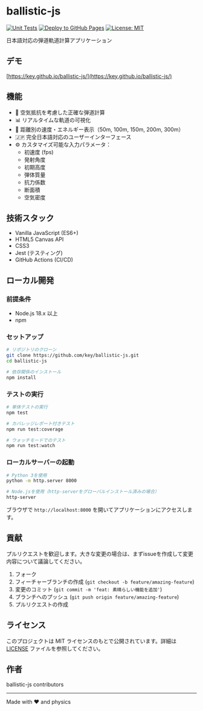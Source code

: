 # ballistic-js

[![Unit Tests](https://github.com/key/ballistic-js/actions/workflows/test.yml/badge.svg)](https://github.com/key/ballistic-js/actions/workflows/test.yml)
[![Deploy to GitHub Pages](https://github.com/key/ballistic-js/actions/workflows/deploy.yml/badge.svg)](https://github.com/key/ballistic-js/actions/workflows/deploy.yml)
[![License: MIT](https://img.shields.io/badge/License-MIT-yellow.svg)](https://opensource.org/licenses/MIT)

日本語対応の弾道軌道計算アプリケーション

## デモ

[https://key.github.io/ballistic-js/](https://key.github.io/ballistic-js/)

## 機能

- 🎯 空気抵抗を考慮した正確な弾道計算
- 📊 リアルタイムな軌道の可視化
- 📏 距離別の速度・エネルギー表示（50m, 100m, 150m, 200m, 300m）
- 🇯🇵 完全日本語対応のユーザーインターフェース
- ⚙️ カスタマイズ可能な入力パラメータ：
  - 初速度 (fps)
  - 発射角度
  - 初期高度
  - 弾体質量
  - 抗力係数
  - 断面積
  - 空気密度

## 技術スタック

- Vanilla JavaScript (ES6+)
- HTML5 Canvas API
- CSS3
- Jest (テスティング)
- GitHub Actions (CI/CD)

## ローカル開発

### 前提条件

- Node.js 18.x 以上
- npm

### セットアップ

```bash
# リポジトリのクローン
git clone https://github.com/key/ballistic-js.git
cd ballistic-js

# 依存関係のインストール
npm install
```

### テストの実行

```bash
# 単体テストの実行
npm test

# カバレッジレポート付きテスト
npm run test:coverage

# ウォッチモードでのテスト
npm run test:watch
```

### ローカルサーバーの起動

```bash
# Python 3を使用
python -m http.server 8000

# Node.jsを使用（http-serverをグローバルインストール済みの場合）
http-server
```

ブラウザで `http://localhost:8000` を開いてアプリケーションにアクセスします。

## 貢献

プルリクエストを歓迎します。大きな変更の場合は、まずissueを作成して変更内容について議論してください。

1. フォーク
2. フィーチャーブランチの作成 (`git checkout -b feature/amazing-feature`)
3. 変更のコミット (`git commit -m 'feat: 素晴らしい機能を追加'`)
4. ブランチへのプッシュ (`git push origin feature/amazing-feature`)
5. プルリクエストの作成

## ライセンス

このプロジェクトは MIT ライセンスのもとで公開されています。詳細は [LICENSE](LICENSE) ファイルを参照してください。

## 作者

ballistic-js contributors

---

Made with ❤️ and physics
